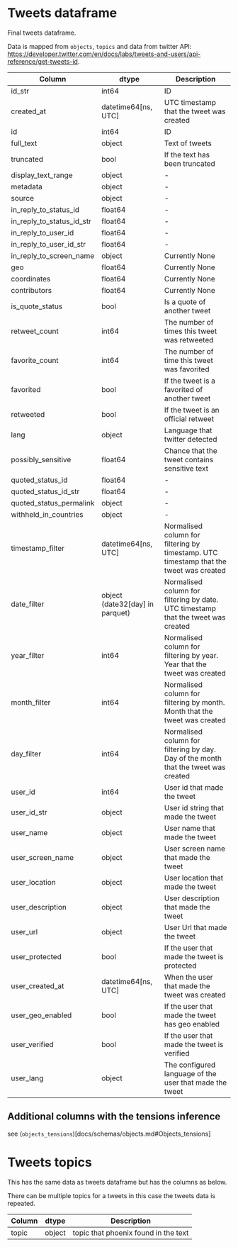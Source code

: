 # Tweets dataframe

Final tweets dataframe.

Data is mapped from `objects`, `topics` and data from twitter API: https://developer.twitter.com/en/docs/labs/tweets-and-users/api-reference/get-tweets-id.

| Column                    | dtype               | Description |
|---------------------------|---------------------|-------------|
| id_str                    | int64               | ID |
| created_at                | datetime64[ns, UTC] | UTC timestamp that the tweet was created |
| id                        | int64               | ID |
| full_text                 | object              | Text of tweets |
| truncated                 | bool                | If the text has been truncated |
| display_text_range        | object              | - |
| metadata                  | object              | - |
| source                    | object              | - |
| in_reply_to_status_id     | float64             | - |
| in_reply_to_status_id_str | float64             | - |
| in_reply_to_user_id       | float64             | - |
| in_reply_to_user_id_str   | float64             | - |
| in_reply_to_screen_name   | object              | Currently None |
| geo                       | float64             | Currently None |
| coordinates               | float64             | Currently None |
| contributors              | float64             | Currently None |
| is_quote_status           | bool                | Is a quote of another tweet |
| retweet_count             | int64               | The number of times this tweet was retweeted |
| favorite_count            | int64               | The number of time this tweet was favorited |
| favorited                 | bool                | If the tweet is a favorited of another tweet |
| retweeted                 | bool                | If the tweet is an official retweet |
| lang                      | object              | Language that twitter detected |
| possibly_sensitive        | float64             | Chance that the tweet contains sensitive text |
| quoted_status_id          | float64             | - |
| quoted_status_id_str      | float64             | - |
| quoted_status_permalink   | object              | - |
| withheld_in_countries     | object              | - |
| timestamp_filter          | datetime64[ns, UTC] | Normalised column for filtering by timestamp. UTC timestamp that the tweet was created |
| date_filter               | object (date32[day] in parquet) | Normalised column for filtering by date. UTC timestamp that the tweet was created |
| year_filter               | int64               | Normalised column for filtering by year. Year that the tweet was created |
| month_filter              | int64               | Normalised column for filtering by month. Month that the tweet was created |
| day_filter                | int64               | Normalised column for filtering by day. Day of the month that the tweet was created |
| user_id                   | int64               | User id that made the tweet |
| user_id_str               | object              | User id string that made the tweet |
| user_name                 | object              | User name that made the tweet |
| user_screen_name          | object              | User screen name that made the tweet |
| user_location             | object              | User location that made the tweet |
| user_description          | object              | User description that made the tweet |
| user_url                  | object              | User Url that made the tweet |
| user_protected            | bool                | If the user that made the tweet is protected |
| user_created_at           | datetime64[ns, UTC] | When the user that made the tweet was created  |
| user_geo_enabled          | bool                | If the user that made the tweet has geo enabled |
| user_verified             | bool                | If the user that made the tweet is verified |
| user_lang                 | object              | The configured language of the user that made the tweet |

## Additional columns with the tensions inference
see (`objects_tensions`)[docs/schemas/objects.md#Objects_tensions]

# Tweets topics

This has the same data as tweets dataframe but has the columns as below.

There can be multiple topics for a tweets in this case the tweets data is repeated.

| Column                  | dtype          | Description |
|-------------------------|----------------|-------------|
| topic                   | object         | topic that phoenix found in the text |
